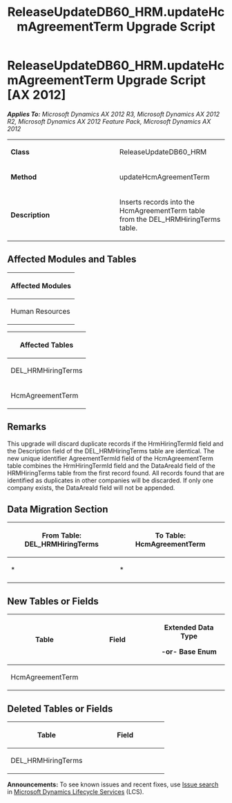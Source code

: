 ﻿---
title: ReleaseUpdateDB60_HRM.updateHcmAgreementTerm Upgrade Script
TOCTitle: ReleaseUpdateDB60_HRM.updateHcmAgreementTerm Upgrade Script
ms:assetid: 5632e367-6478-5d9e-26da-8a384bde90b0
ms:mtpsurl: https://msdn.microsoft.com/en-us/library/JJ736197(v=AX.60)
ms:contentKeyID: 49708372
ms.date: 05/18/2015
mtps_version: v=AX.60
---

# ReleaseUpdateDB60\_HRM.updateHcmAgreementTerm Upgrade Script [AX 2012]


_**Applies To:** Microsoft Dynamics AX 2012 R3, Microsoft Dynamics AX 2012 R2, Microsoft Dynamics AX 2012 Feature Pack, Microsoft Dynamics AX 2012_

<table>
<colgroup>
<col style="width: 50%" />
<col style="width: 50%" />
</colgroup>
<tbody>
<tr class="odd">
<td><p><strong>Class</strong></p></td>
<td><p>ReleaseUpdateDB60_HRM</p></td>
</tr>
<tr class="even">
<td><p><strong>Method</strong></p></td>
<td><p>updateHcmAgreementTerm</p></td>
</tr>
<tr class="odd">
<td><p><strong>Description</strong></p></td>
<td><p>Inserts records into the HcmAgreementTerm table from the DEL_HRMHiringTerms table.</p></td>
</tr>
</tbody>
</table>


## Affected Modules and Tables

<table>
<colgroup>
<col style="width: 100%" />
</colgroup>
<thead>
<tr class="header">
<th><p>Affected Modules</p></th>
</tr>
</thead>
<tbody>
<tr class="odd">
<td><p>Human Resources</p></td>
</tr>
</tbody>
</table>


<table>
<colgroup>
<col style="width: 100%" />
</colgroup>
<thead>
<tr class="header">
<th><p>Affected Tables</p></th>
</tr>
</thead>
<tbody>
<tr class="odd">
<td><p>DEL_HRMHiringTerms</p></td>
</tr>
<tr class="even">
<td><p>HcmAgreementTerm</p></td>
</tr>
</tbody>
</table>


## Remarks

This upgrade will discard duplicate records if the HrmHiringTermId field and the Description field of the DEL\_HRMHiringTerms table are identical. The new unique identifier AgreementTermId field of the HcmAgreementTerm table combines the HrmHiringTermId field and the DataAreaId field of the HRMHiringTerms table from the first record found. All records found that are identified as duplicates in other companies will be discarded. If only one company exists, the DataAreaId field will not be appended.

## Data Migration Section

<table>
<colgroup>
<col style="width: 50%" />
<col style="width: 50%" />
</colgroup>
<thead>
<tr class="header">
<th><p>From Table: DEL_HRMHiringTerms</p></th>
<th><p>To Table: HcmAgreementTerm</p></th>
</tr>
</thead>
<tbody>
<tr class="odd">
<td><p>*</p></td>
<td><p>*</p></td>
</tr>
</tbody>
</table>


## New Tables or Fields

<table>
<colgroup>
<col style="width: 33%" />
<col style="width: 33%" />
<col style="width: 33%" />
</colgroup>
<thead>
<tr class="header">
<th><p>Table</p></th>
<th><p>Field</p></th>
<th><p>Extended Data Type</p>
<p>-or- Base Enum</p></th>
</tr>
</thead>
<tbody>
<tr class="odd">
<td><p>HcmAgreementTerm</p></td>
<td><p></p></td>
<td><p></p></td>
</tr>
</tbody>
</table>


## Deleted Tables or Fields

<table>
<colgroup>
<col style="width: 50%" />
<col style="width: 50%" />
</colgroup>
<thead>
<tr class="header">
<th><p>Table</p></th>
<th><p>Field</p></th>
</tr>
</thead>
<tbody>
<tr class="odd">
<td><p>DEL_HRMHiringTerms</p></td>
<td><p></p></td>
</tr>
</tbody>
</table>

  
**Announcements:** To see known issues and recent fixes, use [Issue search](http://go.microsoft.com/fwlink/?linkid=389258) in [Microsoft Dynamics Lifecycle Services](http://go.microsoft.com/fwlink/?linkid=306505) (LCS).


